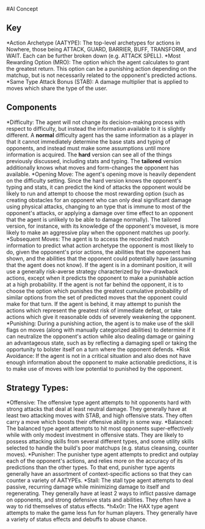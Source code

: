 #AI Concept

## Key

*Action Archetype (AATYPE): The top-level archetypes for actions in Nowhere, those being ATTACK, GUARD, BARRIER, BUFF, TRANSFORM, and WAIT. Each can be further broken down (e.g. ATTACK SPELL).
*Most Rewarding Option (MRO): The option which the agent calculates to grant the greatest return. This option can be a punishing action depending on the matchup, but is not necessarily related to the opponent's predicted actions.
*Same Type Attack Bonus (STAB): A damage multiplier that is applied to moves which share the type of the user.

## Components

*Difficulty: The agent will not change its decision-making process with respect to difficulty, but instead the information available to it is slightly different. A **normal** difficulty agent has the same information as a player in that it cannot immediately determine the base stats and typing of opponents, and instead must make some assumptions until more information is acquired. The **hard** version can see all of the things previously discussed, including stats and typing. The **tailored** version additionally knows what moves and form-changes the opponent has available.
*Opening Move: The agent's opening move is heavily dependent on the difficulty setting. Since the hard version knows the opponent's typing and stats, it can predict the kind of attacks the opponent would be likely to run and attempt to choose the most rewarding option (such as creating obstacles for an opponent who can only deal significant damage using physical attacks, changing to an type that is immune to most of the opponent's attacks, or applying a damage over time effect to an opponent that the agent is unlikely to be able to damage normally). The tailored version, for instance, with its knowledge of the opponent's moveset, is more likely to make an aggressive play when the opponent matches up poorly.
*Subsequent Moves: The agent is to access the recorded match information to predict what action archetype the opponent is most likely to do, given the opponent's prior actions, the abilities that the opponent has shown, and the abilities that the opponent could potentially have (assuming that the agent does not know). If the agent is in a dominant position, it will use a generally risk-averse strategy characterized by low-drawback actions, except when it predicts the opponent to make a punishable action at a high probability. If the agent is not far behind the opponent, it is to choose the option which punishes the greatest cumulative probability of similar options from the set of predicted moves that the opponent could make for that turn. If the agent is behind, it may attempt to punish the actions which represent the greatest risk of immediate defeat, or take actions which give it reasonable odds of severely weakening the opponent.
*Punishing: During a punishing action, the agent is to make use of the skill flags on moves (along with manually categorized abilities) to determine if it can neutralize the opponent's action while also dealing damage or gaining an advantageous state, such as by reflecting a damaging spell or taking the opportunity to bolster itself on a turn where the opponent defends.
*Risk Avoidance: If the agent is not in a critical situation and also does not have enough information about the opponent to make actionable predictions, it is to make use of moves with low potential to punished by the opponent.

## Strategy Types:

*Offensive: The offensive type agent attempts to hit opponents hard with strong attacks that deal at least neutral damage. They generally have at least two attacking moves with STAB, and high offensive stats. They often carry a move which boosts their offensive ability in some way.
*Balanced: The balanced type agent attempts to hit most opponents super-effectively while with only modest investment in offensive stats. They are likely to possess attacking skills from several different types, and some utility skills selected to handle the build's poor matchups (e.g. status cleansing, counter moves).
*Punisher: The punisher type agent attempts to predict and outplay each of the opponent's actions, and relies more on the accuracy of its predictions than the other types. To that end, punisher type agents generally have an assortment of context-specific actions so that they can counter a variety of AATYPEs.
*Stall: The stall type agent attempts to deal passive, recurring damage while minimizing damage to itself and regenerating. They generally have at least 2 ways to inflict passive damage on opponents, and strong defensive stats and abilities. They often have a way to rid themselves of status effects.
*h4x0r: The HAX type agent attempts to make the game less fun for human players. They generally have a variety of status effects and debuffs to abuse chance.